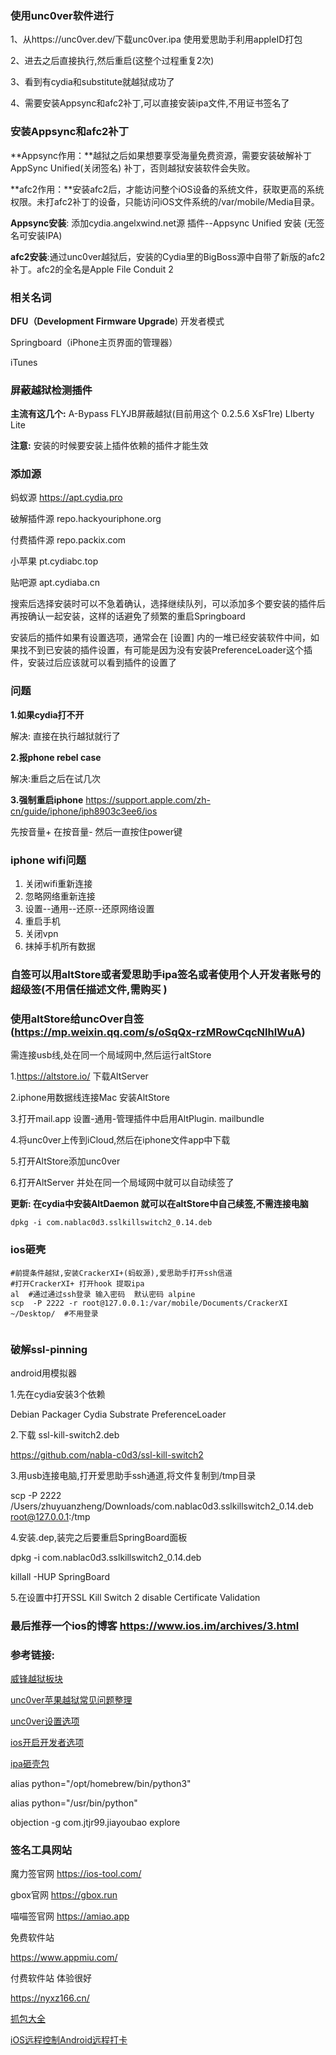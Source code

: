 ### 使用unc0ver软件进行

1、从https://unc0ver.dev/下载unc0ver.ipa 使用爱思助手利用appleID打包

2、进去之后直接执行,然后重启(这整个过程重复2次)

3、看到有cydia和substitute就越狱成功了

4、需要安装Appsync和afc2补丁,可以直接安装ipa文件,不用证书签名了



### 安装Appsync和afc2补丁

**Appsync作用：**越狱之后如果想要享受海量免费资源，需要安装破解补丁AppSync Unified(关闭签名) 补丁，否则越狱安装软件会失败。

**afc2作用：**安装afc2后，才能访问整个iOS设备的系统文件，获取更高的系统权限。未打afc2补丁的设备，只能访问iOS文件系统的/var/mobile/Media目录。

**Appsync安装**: 添加cydia.angelxwind.net源    插件--Appsync Unified 安装 (无签名可安装IPA)

**afc2安装**:通过unc0ver越狱后，安装的Cydia里的BigBoss源中自带了新版的afc2 补丁。afc2的全名是Apple File Conduit 2



### 相关名词

**DFU（Development Firmware Upgrade**)  开发者模式

Springboard（iPhone主页界面的管理器）

iTunes



### 屏蔽越狱检测插件

**主流有这几个:**   A-Bypass  FLYJB屏蔽越狱(目前用这个 0.2.5.6 XsF1re)    LIberty Lite

**注意:** 安装的时候要安装上插件依赖的插件才能生效



### 添加源

蚂蚁源 https://apt.cydia.pro

破解插件源  repo.hackyouriphone.org

付费插件源   repo.packix.com

小苹果  pt.cydiabc.top

贴吧源 apt.cydiaba.cn





搜索后选择安装时可以不急着确认，选择继续队列，可以添加多个要安装的插件后再按确认一起安装，这样的话避免了频繁的重启Springboard

安装后的插件如果有设置选项，通常会在 [设置] 内的一堆已经安装软件中间，如果找不到已安装的插件设置，有可能是因为没有安装PreferenceLoader这个插件，安装过后应该就可以看到插件的设置了



### 问题

**1.如果cydia打不开**

解决: 直接在执行越狱就行了 

**2.报phone rebel case**

解决:重启之后在试几次

**3.强制重启iphone**
https://support.apple.com/zh-cn/guide/iphone/iph8903c3ee6/ios

先按音量+ 在按音量- 然后一直按住power键



### iphone wifi问题

1. 关闭wifi重新连接
2. 忽略网络重新连接
3. 设置--通用--还原--还原网络设置
4. 重启手机
5. 关闭vpn
6. 抹掉手机所有数据



### 自签可以用altStore或者爱思助手ipa签名或者使用个人开发者账号的超级签(不用信任描述文件,需购买 )

### 使用altStore给uncOver自签 (https://mp.weixin.qq.com/s/oSqQx-rzMRowCqcNlhlWuA)

需连接usb线,处在同一个局域网中,然后运行altStore

1.https://altstore.io/  下载AltServer

2.iphone用数据线连接Mac  安装AltStore

3.打开mail.app  设置-通用-管理插件中启用AltPlugin. mailbundle

4.将unc0ver上传到iCloud,然后在iphone文件app中下载

5.打开AltStore添加unc0ver

6.打开AltServer 并处在同一个局域网中就可以自动续签了

**更新: 在cydia中安装AltDaemon 就可以在altStore中自己续签,不需连接电脑**



```
dpkg -i com.nablac0d3.sslkillswitch2_0.14.deb
```



### ios砸壳

```shell
#前提条件越狱,安装CrackerXI+(蚂蚁源),爱思助手打开ssh信道
#打开CrackerXI+ 打开hook 提取ipa
al  #通过通过ssh登录 输入密码  默认密码 alpine
scp  -P 2222 -r root@127.0.0.1:/var/mobile/Documents/CrackerXI ~/Desktop/  #不用登录


```





### 破解ssl-pinning

android用模拟器 

1.先在cydia安装3个依赖  

  Debian Packager
  Cydia Substrate
  PreferenceLoader

2.下载 ssl-kill-switch2.deb

 https://github.com/nabla-c0d3/ssl-kill-switch2

3.用usb连接电脑,打开爱思助手ssh通道,将文件复制到/tmp目录

scp -P 2222 /Users/zhuyuanzheng/Downloads/com.nablac0d3.sslkillswitch2_0.14.deb root@127.0.0.1:/tmp

4.安装.dep,装完之后要重启SpringBoard面板

dpkg -i com.nablac0d3.sslkillswitch2_0.14.deb

killall -HUP SpringBoard

5.在设置中打开SSL Kill Switch 2   disable Certificate Validation



### 最后推荐一个ios的博客 https://www.ios.im/archives/3.html

### 参考链接:

[威锋越狱板块](https://www.feng.com/topic/10)

[unc0ver苹果越狱常见问题整理](https://www.bilibili.com/read/cv6362750)

[unc0ver设置选项](https://www.feng.com/post/12076149)

[ios开启开发者选项](https://www.51cto.com/article/641245.html)

[ipa砸壳包](https://app.mediatrack.cn/reviews/1495753541556375552/1495753331828588544?inviteid=ryQaQOzLA)



alias python="/opt/homebrew/bin/python3"

alias python="/usr/bin/python"



objection -g com.jtjr99.jiayoubao explore





### 签名工具网站

魔力签官网 https://ios-tool.com/

gbox官网 https://gbox.run 

喵喵签官网 https://amiao.app



免费软件站

https://www.appmiu.com/

付费软件站 体验很好

https://nyxz166.cn/

[抓包大全](https://crifan.github.io/app_capture_package_tool_charles/website/)

[iOS远程控制Android远程打卡](https://www.maomandy.cn/archives/i-o-s-yuan-cheng-kong-zhi-a-n-d-r-o-i-d#%E6%9E%84%E5%BB%BAssh-server%E4%B8%8E%E5%AE%89%E8%A3%85adb)







